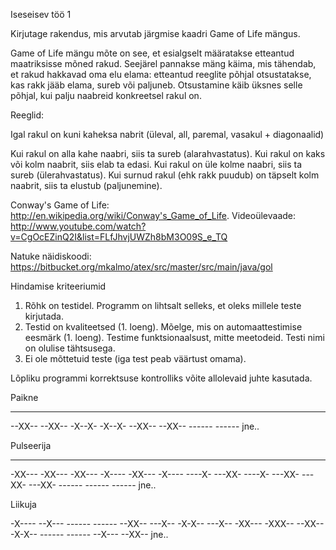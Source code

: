 Iseseisev töö 1

Kirjutage rakendus, mis arvutab järgmise kaadri Game of Life mängus.

Game of Life mängu mõte on see, et esialgselt määratakse etteantud maatriksisse 
mõned rakud. Seejärel pannakse mäng käima, mis tähendab, et rakud hakkavad
oma elu elama: etteantud reeglite põhjal otsustatakse, kas rakk jääb elama,
sureb või paljuneb. Otsustamine käib üksnes selle põhjal, kui palju naabreid
konkreetsel rakul on.

Reeglid:

  Igal rakul on kuni kaheksa nabrit (üleval, all, paremal, vasakul + diagonaalid)

  Kui rakul on alla kahe naabri, siis ta sureb (alarahvastatus).
  Kui rakul on kaks või kolm naabrit, siis elab ta edasi.
  Kui rakul on üle kolme naabri, siis ta sureb (ülerahvastatus).
  Kui surnud rakul (ehk rakk puudub) on täpselt kolm naabrit, siis ta elustub (paljunemine).

Conway's Game of Life: http://en.wikipedia.org/wiki/Conway's_Game_of_Life.
Videoülevaade: http://www.youtube.com/watch?v=CgOcEZinQ2I&list=FLfJhvjUWZh8bM3O09S_e_TQ

Natuke näidiskoodi: https://bitbucket.org/mkalmo/atex/src/master/src/main/java/gol

Hindamise kriteeriumid

  1. Rõhk on testidel. Programm on lihtsalt selleks, et oleks millele teste kirjutada.
  2. Testid on kvaliteetsed (1. loeng).
     Mõelge, mis on automaattestimise eesmärk (1. loeng).
     Testime funktsionaalsust, mitte meetodeid.
     Testi nimi on olulise tähtsusega.
  3. Ei ole mõttetuid teste (iga test peab väärtust omama).


Lõpliku programmi korrektsuse kontrolliks võite allolevaid juhte kasutada.

Paikne

------ ------
--XX-- --XX--
-X--X- -X--X-
--XX-- --XX--
------ ------ jne..

Pulseerija

------ ------ ------
-XX--- -XX--- -XX---
-X---- -XX--- -X----
----X- ---XX- ----X-
---XX- ---XX- ---XX-
------ ------ ------ jne..

Liikuja

-X---- --X--- ------ ------
--XX-- ---X-- -X-X-- ---X--
-XX--- -XXX-- --XX-- -X-X--
------ ------ --X--- --XX-- jne..
